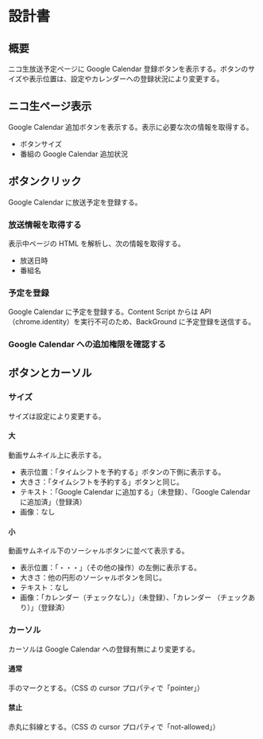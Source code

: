 # 設計書

## 概要

ニコ生放送予定ページに Google Calendar 登録ボタンを表示する。ボタンのサイズや表示位置は、設定やカレンダーへの登録状況により変更する。

## ニコ生ページ表示

Google Calendar 追加ボタンを表示する。表示に必要な次の情報を取得する。

- ボタンサイズ
- 番組の Google Calendar 追加状況

## ボタンクリック

Google Calendar に放送予定を登録する。

### 放送情報を取得する

表示中ページの HTML を解析し、次の情報を取得する。

- 放送日時
- 番組名

### 予定を登録

Google Calendar に予定を登録する。Content Script からは API（chrome.identity）を実行不可のため、BackGround に予定登録を送信する。

### Google Calendar への追加権限を確認する

## ボタンとカーソル

### サイズ

サイズは設定により変更する。

#### 大

動画サムネイル上に表示する。

- 表示位置：「タイムシフトを予約する」ボタンの下側に表示する。
- 大きさ：「タイムシフトを予約する」ボタンと同じ。
- テキスト：「Google Calendar に追加する」（未登録）、「Google Calendar に追加済」（登録済）
- 画像：なし

#### 小

動画サムネイル下のソーシャルボタンに並べて表示する。

- 表示位置：「・・・」（その他の操作）の左側に表示する。
- 大きさ：他の円形のソーシャルボタンを同じ。
- テキスト：なし
- 画像：「カレンダー（チェックなし）」（未登録）、「カレンダー （チェックあり）」（登録済）

### カーソル

カーソルは Google Calendar への登録有無により変更する。

#### 通常

手のマークとする。（CSS の cursor プロパティで「pointer」）

#### 禁止

赤丸に斜線とする。（CSS の cursor プロパティで「not-allowed」）

